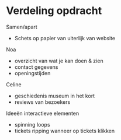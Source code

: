 # Verdeling opdracht

Samen/apart
- Schets op papier van uiterlijk van website

Noa
- overzicht van wat je kan doen & zien
- contact gegevens
- openingstijden


Celine
- geschiedenis museum in het kort
- reviews van bezoekers

Ideeën interactieve elementen
- spinning loops
- tickets ripping wanneer op tickets klikken